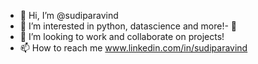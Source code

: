 - 👋 Hi, I’m @sudiparavind
- 👀 I’m interested in python, datascience and more!- 🌱 
- 💞️ I’m looking to work and collaborate on projects!
- 📫 How to reach me www.linkedin.com/in/sudiparavind

<!---
sudiparavind/sudiparavind is a ✨ special ✨ repository because its `README.md` (this file) appears on your GitHub profile.
You can click the Preview link to take a look at your changes.
--->
